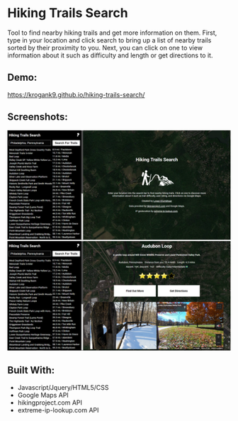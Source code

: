 # Hiking Trails Search

Tool to find nearby hiking trails and get more information on them. First, type in your location and click search to bring up a list of nearby trails sorted by their proximity to you. Next, you can click on one to view information about it such as difficulty and length or get directions to it.

## Demo:

https://krogank9.github.io/hiking-trails-search/

## Screenshots:

![recommendations](screenshots/landing.png)
![recommendations](screenshots/park.png)

## Built With:

* Javascript/Jquery/HTML5/CSS
* Google Maps API
* hikingproject.com API
* extreme-ip-lookup.com API
